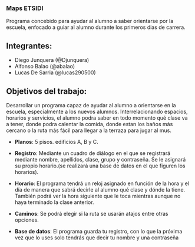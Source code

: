 ### Maps ETSIDI


Programa concebido para ayudar al alumno a saber orientarse por la escuela, enfocado a guiar al alumno durante los primeros dias de carrera.


## **Integrantes**:

- Diego Junquera (@Djunquera)
- Alfonso Balao (@abalao)
- Lucas De Sarria (@lucas290500)


## **Objetivos del trabajo**:

Desarrollar un programa capaz de ayudar al alumno a orientarse en la escuela, especialmente a los nuevos alumnos.
Interrelacionando espacios, horarios y servicios, el alumno podra saber en todo momento qué clase va a tener, donde podra calentar la comida, donde estan los baños más cercano o la ruta más fácil para llegar a la terraza para jugar al mus. 

- **Planos**: 5 pisos. edificios A, B y C.

- **Registro**: Mediante un cuadro de diálogo en el que se  registrará mediante nombre, apellidos, clase, grupo y contraseña. Se le asignará su propio horario.(se realizará una base de datos en el que figuren los horarios).

- **Horario**: El programa tendrá un reloj asignado en función de la hora y el día de manera que sabrá decirle al alumno qué clase y dónde la tiene. También podrá ver la hora siguiente que le toca mientras aunque no haya terminado la clase anterior.

- **Caminos**: Se podrá elegir si la ruta se usarán atajos entre otras opciones.

- **Base de datos**: El programa guarda tu registro, con lo que la próxima vez que lo uses solo tendrás que decir tu nombre y una contraseña

    
